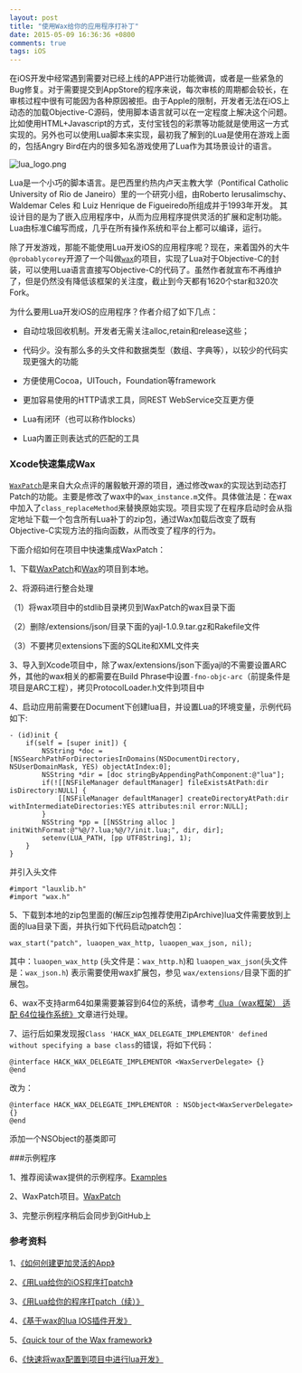 ```yaml
---
layout: post
title: "使用Wax给你的应用程序打补丁"
date: 2015-05-09 16:36:36 +0800
comments: true
tags: iOS
---
```


在iOS开发中经常遇到需要对已经上线的APP进行功能微调，或者是一些紧急的Bug修复。对于需要提交到AppStore的程序来说，每次审核的周期都会较长，在审核过程中很有可能因为各种原因被拒。由于Apple的限制，开发者无法在iOS上动态的加载Objective-C源码，使用脚本语言就可以在一定程度上解决这个问题。比如使用HTML+Javascript的方式，支付宝钱包的彩票等功能就是使用这一方式实现的。另外也可以使用Lua脚本来实现，最初我了解到的Lua是使用在游戏上面的，包括Angry Bird在内的很多知名游戏使用了Lua作为其场景设计的语言。

![lua_logo.png](/images/ios_wax_patch/lua_logo.png)

Lua是一个小巧的脚本语言。是巴西里约热内卢天主教大学（Pontifical Catholic University of Rio de Janeiro）里的一个研究小组，由Roberto Ierusalimschy、Waldemar Celes 和 Luiz Henrique de Figueiredo所组成并于1993年开发。 其设计目的是为了嵌入应用程序中，从而为应用程序提供灵活的扩展和定制功能。Lua由标准C编写而成，几乎在所有操作系统和平台上都可以编译，运行。

除了开发游戏，那能不能使用Lua开发iOS的应用程序呢？现在，来着国外的大牛`@probablycorey`开源了一个叫做[`wax`](http://github.com/probablycorey/wax)的项目，实现了Lua对于Objective-C的封装，可以使用Lua语言直接写Objective-C的代码了。虽然作者就宣布不再维护了，但是仍然没有降低该框架的关注度，截止到今天都有1620个star和320次Fork。

为什么要用Lua开发iOS的应用程序？作者介绍了如下几点：

- 自动垃圾回收机制。开发者无需关注alloc,retain和release这些；

- 代码少。没有那么多的头文件和数据类型（数组、字典等），以较少的代码实现更强大的功能

- 方便使用Cocoa，UITouch，Foundation等framework

- 更加容易使用的HTTP请求工具，同REST WebService交互更方便

- Lua有闭环（也可以称作blocks）

- Lua内置正则表达式的匹配的工具

### Xcode快速集成Wax

[`WaxPatch`](http://github.com/mmin18/WaxPatch)是来自大众点评的屠毅敏开源的项目，通过修改wax的实现达到动态打Patch的功能。主要是修改了wax中的`wax_instance.m`文件。具体做法是：在wax中加入了`class_replaceMethod`来替换原始实现。项目实现了在程序启动时会从指定地址下载一个包含所有Lua补丁的zip包，通过Wax加载后改变了既有Objective-C实现方法的指向函数，从而改变了程序的行为。

下面介绍如何在项目中快速集成WaxPatch：

1、下载[WaxPatch](http://github.com/mmin18/WaxPatch)和[Wax](http://github.com/probablycorey/wax)的项目到本地。

2、将源码进行整合处理

（1）将wax项目中的stdlib目录拷贝到WaxPatch的wax目录下面

（2）删除/extensions/json/目录下面的yajl-1.0.9.tar.gz和Rakefile文件

（3）不要拷贝extensions下面的SQLite和XML文件夹

3、导入到Xcode项目中，除了wax/extensions/json下面yajl的不需要设置ARC外，其他的wax相关的都需要在Build Phrase中设置`-fno-objc-arc`（前提条件是项目是ARC工程），拷贝ProtocolLoader.h文件到项目中

4、启动应用前需要在Document下创建lua目，并设置Lua的环境变量，示例代码如下:

```
- (id)init {
	if(self = [super init]) {
		NSString *doc = [NSSearchPathForDirectoriesInDomains(NSDocumentDirectory, NSUserDomainMask, YES) objectAtIndex:0];
		NSString *dir = [doc stringByAppendingPathComponent:@"lua"];
		if(![[NSFileManager defaultManager] fileExistsAtPath:dir isDirectory:NULL] {
			[[NSFileManager defaultManager] createDirectoryAtPath:dir withIntermediateDirectories:YES attributes:nil error:NULL];
		}
		NSString *pp = [[NSString alloc ] initWithFormat:@"%@/?.lua;%@/?/init.lua;", dir, dir];
		setenv(LUA_PATH, [pp UTF8String], 1);
	}
}
```

并引入头文件

```
#import "lauxlib.h"
#import "wax.h"
```

5、下载到本地的zip包里面的(解压zip包推荐使用ZipArchive)lua文件需要放到上面的lua目录下面，并执行如下代码启动patch包：


```
wax_start("patch", luaopen_wax_http, luaopen_wax_json, nil);
```

其中：`luaopen_wax_http` (头文件是：`wax_http.h`)和 `luaopen_wax_json`(头文件是：`wax_json.h`) 表示需要使用wax扩展包，参见 `wax/extensions/`目录下面的扩展包。

6、wax不支持arm64如果需要兼容到64位的系统，请参考[《lua（wax框架） 适配 64位操作系统》](http://www.cnblogs.com/ygm900/p/3732724.html)文章进行处理。

7、运行后如果发现报`Class 'HACK_WAX_DELEGATE_IMPLEMENTOR' defined without specifying a base class`的错误，将如下代码：

```
@interface HACK_WAX_DELEGATE_IMPLEMENTOR <WaxServerDelegate> {}
@end
```

改为：

```
@interface HACK_WAX_DELEGATE_IMPLEMENTOR : NSObject<WaxServerDelegate> {}
@end
```
添加一个NSObject的基类即可

###示例程序

1、推荐阅读wax提供的示例程序。[Examples](http://github.com/probablycorey/wax/tree/master/examples/)

2、WaxPatch项目。[WaxPatch](http://github.com/mmin18/WaxPatch)

3、完整示例程序稍后会同步到GitHub上

### 参考资料

1、[《如何创建更加灵活的App》](https://github.com/mmin18/Create-a-More-Flexible-App)

2、[《用Lua给你的iOS程序打patch》](http://mp.weixin.qq.com/mp/appmsg/show?__biz=MjM5NTIyNTUyMQ==&appmsgid=10000028&itemidx=1&scene=4#wechat_redirect)

3、[《用Lua给你的程序打patch（续）》](http://mp.weixin.qq.com/mp/appmsg/show?__biz=MjM5NTIyNTUyMQ==&appmsgid=10000031&itemidx=1&scene=4#wechat_redirect)

4、[《基于wax的lua IOS插件开发》](http://blog.csdn.net/linux_zkf/article/details/17123275)

5、[《quick tour of the Wax framework》](https://github.com/probablycorey/wax/wiki/Overview)

6、[《快速将wax配置到项目中进行lua开发》](http://www.cnblogs.com/ygm900/p/3680463.html)
